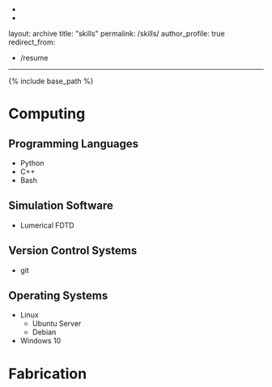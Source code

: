 -
-
layout: archive
title: "skills"
permalink: /skills/
author_profile: true
redirect_from:
  - /resume
---

{% include base_path %}

Computing
======

Programming Languages
------
* Python
* C++
* Bash

Simulation Software
------
* Lumerical FDTD

Version Control Systems
------
* git

Operating Systems
------
* Linux
  * Ubuntu Server
  * Debian
* Windows 10

Fabrication
======



